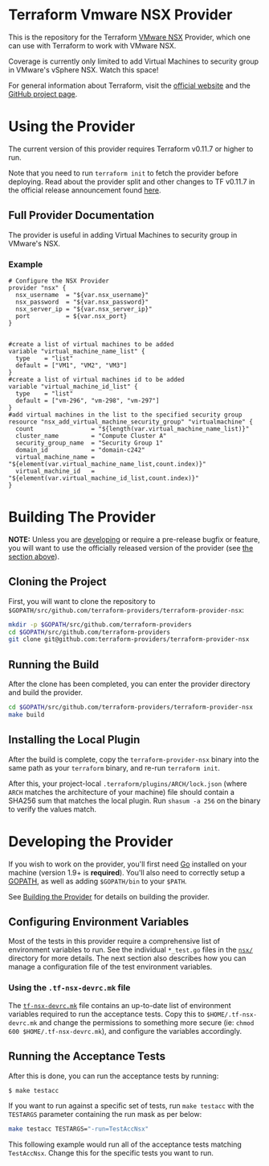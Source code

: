 # Terraform Vmware NSX Provider

This is the repository for the Terraform [VMware NSX][1] Provider, which one can use
with Terraform to work with VMware NSX.

[1]: https://www.vmware.com/in/products/nsx.html

Coverage is currently only limited to add Virtual Machines to security group in VMware's vSphere NSX.
Watch this space!

For general information about Terraform, visit the [official website][3] and the
[GitHub project page][4].

[3]: https://terraform.io/
[4]: https://github.com/hashicorp/terraform

# Using the Provider

The current version of this provider requires Terraform v0.11.7 or higher to
run.

Note that you need to run `terraform init` to fetch the provider before
deploying. Read about the provider split and other changes to TF v0.11.7 in the
official release announcement found [here][4].

[4]: https://www.hashicorp.com/blog/hashicorp-terraform-0-10/

## Full Provider Documentation

The provider is useful in adding Virtual Machines to security group in VMware's NSX.

### Example
```nsx
# Configure the NSX Provider
provider "nsx" {
  nsx_username  = "${var.nsx_username}"
  nsx_password  = "${var.nsx_password}"
  nsx_server_ip = "${var.nsx_server_ip}"
  port          = ${var.nsx_port}
}


#create a list of virtual machines to be added
variable "virtual_machine_name_list" {
  type    = "list"
  default = ["VM1", "VM2", "VM3"]
}
#create a list of virtual machines id to be added
variable "virtual_machine_id_list" {
  type    = "list"
  default = ["vm-296", "vm-298", "vm-297"]
}
#add virtual machines in the list to the specified security group
resource "nsx_add_virtual_machine_security_group" "virtualmachine" {
  count                = "${length(var.virtual_machine_name_list)}"
  cluster_name         = "Compute Cluster A"
  security_group_name  = "Security Group 1"
  domain_id            = "domain-c242"
  virtual_machine_name = "${element(var.virtual_machine_name_list,count.index)}"
  virtual_machine_id   = "${element(var.virtual_machine_id_list,count.index)}"
}

```

# Building The Provider

**NOTE:** Unless you are [developing][7] or require a pre-release bugfix or feature,
you will want to use the officially released version of the provider (see [the
section above][8]).

[7]: #developing-the-provider
[8]: #using-the-provider


## Cloning the Project

First, you will want to clone the repository to
`$GOPATH/src/github.com/terraform-providers/terraform-provider-nsx`:

```sh
mkdir -p $GOPATH/src/github.com/terraform-providers
cd $GOPATH/src/github.com/terraform-providers
git clone git@github.com:terraform-providers/terraform-provider-nsx
```

## Running the Build

After the clone has been completed, you can enter the provider directory and
build the provider.

```sh
cd $GOPATH/src/github.com/terraform-providers/terraform-provider-nsx
make build
```

## Installing the Local Plugin

After the build is complete, copy the `terraform-provider-nsx` binary into
the same path as your `terraform` binary, and re-run `terraform init`.

After this, your project-local `.terraform/plugins/ARCH/lock.json` (where `ARCH`
matches the architecture of your machine) file should contain a SHA256 sum that
matches the local plugin. Run `shasum -a 256` on the binary to verify the values
match.

# Developing the Provider

If you wish to work on the provider, you'll first need [Go][9] installed on your
machine (version 1.9+ is **required**). You'll also need to correctly setup a
[GOPATH][10], as well as adding `$GOPATH/bin` to your `$PATH`.

[9]: https://golang.org/
[10]: http://golang.org/doc/code.html#GOPATH

See [Building the Provider][11] for details on building the provider.

[11]: #building-the-provider

## Configuring Environment Variables

Most of the tests in this provider require a comprehensive list of environment
variables to run. See the individual `*_test.go` files in the
[`nsx/`](nsx/) directory for more details. The next section also
describes how you can manage a configuration file of the test environment
variables.

### Using the `.tf-nsx-devrc.mk` file

The [`tf-nsx-devrc.mk`](tf-nsx-devrc.mk) file contains
an up-to-date list of environment variables required to run the acceptance
tests. Copy this to `$HOME/.tf-nsx-devrc.mk` and change the permissions to
something more secure (ie: `chmod 600 $HOME/.tf-nsx-devrc.mk`), and
configure the variables accordingly.

## Running the Acceptance Tests

After this is done, you can run the acceptance tests by running:

```sh
$ make testacc
```

If you want to run against a specific set of tests, run `make testacc` with the
`TESTARGS` parameter containing the run mask as per below:

```sh
make testacc TESTARGS="-run=TestAccNsx"
```

This following example would run all of the acceptance tests matching
`TestAccNsx`. Change this for the specific tests you want to
run.
